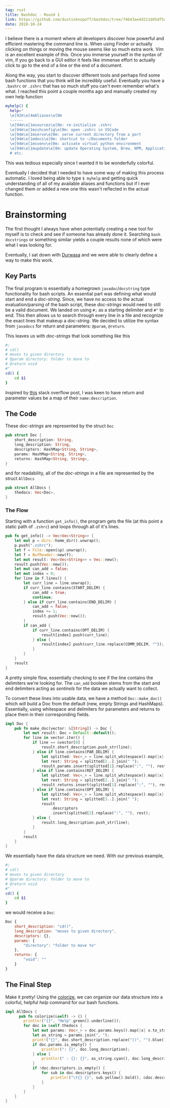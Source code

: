 ```yaml
---
tag: rust
title: Bashdoc - Round 1
link: https://github.com/dustinknopoff/bashdoc/tree/74643ae4d211d45df5d8f2b725f04aa448e2d335
date: 2018-10-24
---
```


I believe there is a moment where all developers discover how powerful and efficient mastering the command line is. When using Finder or actually clicking on things or moving the mouse seems like so much extra work. Vim is an excellent example of this. Once you immerse yourself in the syntax of vim, if you go back to a GUI editor it feels like immense effort to actually click to go to the end of a line or the end of a document.

Along the way, you start to discover different tools and perhaps find some bash functions that you think will be incredibly useful. Eventually you have a `.bashrc` or `.zshrc` that has so much stuff you can't even remember what's what. I reached this point a couple months ago and manually created my own help function

```bash
myhelp() {
  help="
  \e[92m\e[4mAliases\e[0m
  ------
  \e[94m\e[1msourcez\e[0m: re-initialize .zshrc
  \e[94m\e[1mzshconfig\e[0m: open .zshrc in VSCode
  \e[94m\e[1mserve\e[0m: serve current directory from a port
  \e[94m\e[1mdocs\e[0m: shortcut to ~/Documents folder
  \e[94m\e[1msvenv\e[0m: activate virtual python environment
  \e[94m\e[1mupdate\e[0m: update Operating System, Brew, NPM, Applications, and Pip
  # etc.
```

This was tedious especially since I wanted it to be wonderfully colorful.

Eventually I decided that I needed to have some way of making this process automatic. I loved being able to type `$ myhelp` and getting quick understanding of all of my available aliases and functions but if I ever changed them or added a new one this wasn't reflected in the actual function.

# Brainstorming

The first thought I always have when potentially creating a new tool for myself is to check and see if someone has already done it. Searching `bash docstrings` or something similar yields a couple results none of which were what I was looking for.

Eventually, I sat down with [Durwasa](https://durwasa-chakraborty.github.io) and we were able to clearly define a way to make this work.

## Key Parts

The final program is essentially a homegrown `javadoc`/`docstring` type functionality for bash scripts. An essential part was defining what would start and end a _doc-string_. Since, we have no access to the actual evaluation/parsing of the bash script, these _doc-strings_ would need to still be a valid document. We landed on using `#;` as a starting delimiter and `#"` to end. This then allows us to search through every line in a file and recognize the exact lines that makeup a _doc-string_. We decided to utilize the syntax from `javadocs` for return and parameters: `@param`, `@return`.

This leaves us with _doc-strings_ that look something like this

```bash
#;
# cd()
# moves to given directory
# @param directory: folder to move to
# @return void
#"
cd() {
    cd $1
}
```

Inspired by [this](https://stackoverflow.com/questions/22212470/parsing-function-docstring-in-sphinx-autodoc-format) stack overflow post, I was keen to have return and parameter values be a map of their `name:description`.

## The Code

These _doc-strings_ are represented by the struct `Doc`

```rust
pub struct Doc {
    short_description: String,
    long_description: String,
    descriptors: HashMap<String, String>,
    params: HashMap<String, String>,
    returns: HashMap<String, String>,
}
```

and for readability, all of the _doc-strings_ in a file are represented by the struct `AllDocs`

```rust
pub struct AllDocs {
    thedocs: Vec<Doc>,
}
```

### The Flow

Starting with a function `get_info()`, the program gets the file (at this point a static path of `.zshrc`) and loops through all of it's lines.

```rust
pub fn get_info() -> Vec<Vec<String>> {
    let mut p = dirs::home_dir().unwrap();
    p.push(".zshrc");
    let f = File::open(&p).unwrap();
    let f = BufReader::new(f);
    let mut result: Vec<Vec<String>> = Vec::new();
    result.push(Vec::new());
    let mut can_add = false;
    let mut index = 0;
    for line in f.lines() {
        let curr_line = line.unwrap();
        if curr_line.contains(START_DELIM) {
            can_add = true;
            continue;
        } else if curr_line.contains(END_DELIM) {
            can_add = false;
            index += 1;
            result.push(Vec::new());
        }
        if can_add {
            if curr_line.contains(OPT_DELIM) {
                result[index].push(curr_line);
            } else {
                result[index].push(curr_line.replace(COMM_DELIM, ""));
            }
        }
    }
    result
}
```

A pretty simple flow, essentially checking to see if the line contains the delimiters we're looking for. The `can_add` boolean stems from the start and end delimiters acting as _sentinels_ for the data we actually want to collect.

To convert these lines into usable data, we have a method `Doc::make_doc()` which will build a Doc from the default (new, empty Strings and HashMaps). Essentially, using whitespace and delimiters for parameters and returns to place them in their corresponding fields.

```rust
impl Doc {
    pub fn make_doc(vector: &[String]) -> Doc {
        let mut result: Doc = Default::default();
        for line in vector.iter() {
            if line == &vector[0] {
                result.short_description.push_str(line);
            } else if line.contains(PAR_DELIM) {
                let splitted: Vec<_> = line.split_whitespace().map(|x| x.to_string()).collect();
                let rest: String = splitted[2..].join(" ");
                result.params.insert(splitted[1].replace(":", ""), rest);
            } else if line.contains(RET_DELIM) {
                let splitted: Vec<_> = line.split_whitespace().map(|x| x.to_string()).collect();
                let rest: String = splitted[2..].join(" ");
                result.returns.insert(splitted[1].replace(":", ""), rest);
            } else if line.contains(OPT_DELIM) {
                let splitted: Vec<_> = line.split_whitespace().map(|x| x.to_string()).collect();
                let rest: String = splitted[3..].join(" ");
                result
                    .descriptors
                    .insert(splitted[2].replace(":", ""), rest);
            } else {
                result.long_description.push_str(line);
            }
        }
        result
    }
}
```

We essentially have the data structure we need. With our previous example,

```bash
#;
# cd()
# moves to given directory
# @param directory: folder to move to
# @return void
#"
cd() {
    cd $1
}
```

we would receive a `Doc`:

```js
Doc {
    short_description: "cd()",
    long_description: "moves to given directory",
    descriptors: {},
    params: {
        "directory": "folder to move to"
    },
    returns: {
        "void": ""
    }
}
```

## The Final Step

Make it pretty! Using the [colorize](https://crates.io/crates/colorize), we can organize our data structure into a colorful, helpful _help_ command for our bash functions.

```rust
impl AllDocs {
      pub fn colorize(&self) -> () {
        println!("{}", "Help".green().underline());
        for doc in &self.thedocs {
            let mut params: Vec<_> = doc.params.keys().map(|x| x.to_string()).collect();
            let as_string = params.join(", ");
            print!("{}", doc.short_description.replace("()", "").blue().bold());
            if doc.params.is_empty() {
                println!(": {}", doc.long_description);
            } else {
                println!(" - {}: {}", as_string.cyan(), doc.long_description);
            }
            if !doc.descriptors.is_empty() {
                for sub in doc.descriptors.keys() {
                    println!("\t{} {}", sub.yellow().bold(), &doc.descriptors[sub])
                }
            }
        }
    }
}
```
